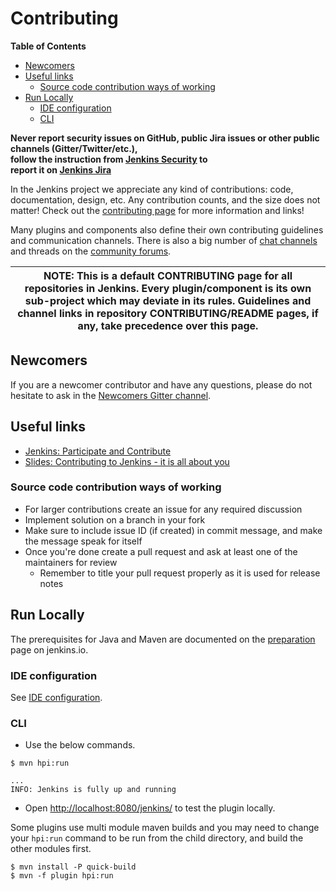 # Contributing

**Table of Contents**

- [Newcomers](#newcomers)
- [Useful links](#useful-links)
  - [Source code contribution ways of working](#source-code-contribution-ways-of-working)
- [Run Locally](#run-locally)
  - [IDE configuration](#ide-configuration)
  - [CLI](#cli)

**Never report security issues on GitHub, public Jira issues or other public channels (Gitter/Twitter/etc.), 	
follow the instruction from [Jenkins Security](https://www.jenkins.io/security/#reporting-vulnerabilities) to 	
report it on [Jenkins Jira](https://issues.jenkins.io/)**

In the Jenkins project we appreciate any kind of contributions: code, documentation, design, etc.
Any contribution counts, and the size does not matter!
Check out the [contributing page](https://jenkins.io/participate/) for more information and links!

Many plugins and components also define their own contributing guidelines and communication channels. 
There is also a big number of [chat channels](https://jenkins.io/chat/) and threads on the [community forums](https://community.jenkins.io/).

| NOTE: This is a default CONTRIBUTING page for all repositories in Jenkins. Every plugin/component is its own sub-project which may deviate in its rules. Guidelines and channel links in repository CONTRIBUTING/README pages, if any, take precedence over this page. |
| --- |

## Newcomers

If you are a newcomer contributor and have any questions, please do not hesitate to ask in the [Newcomers Gitter channel](https://app.gitter.im/#/room/#jenkinsci_newcomer-contributors:gitter.im).

## Useful links

* [Jenkins: Participate and Contribute](https://jenkins.io/participate/)
* [Slides: Contributing to Jenkins - it is all about you](https://docs.google.com/presentation/d/1JHgVzWZAx95IsUAZp8OoyCQGGkrCjzUd7eblwd1Y-hA/edit?usp=sharing)

### Source code contribution ways of working	

- For larger contributions create an issue for any required discussion	
- Implement solution on a branch in your fork	
- Make sure to include issue ID (if created) in commit message, and make the message speak for itself	
- Once you're done create a pull request and ask at least one of the maintainers for review	
  - Remember to title your pull request properly as it is used for release notes	

## Run Locally	

The prerequisites for Java and Maven are documented on the [preparation](https://www.jenkins.io/doc/developer/tutorial/prepare/) page on jenkins.io.

### IDE configuration	

See [IDE configuration](https://jenkins.io/doc/developer/development-environment/ide-configuration/).

### CLI	

- Use the below commands.	

```console	
$ mvn hpi:run	
```	

```text	
...	
INFO: Jenkins is fully up and running	
```	

- Open <http://localhost:8080/jenkins/> to test the plugin locally.

Some plugins use multi module maven builds and you may need to change your `hpi:run` command to be run from the child directory, and build the other modules first.


```console
$ mvn install -P quick-build
$ mvn -f plugin hpi:run
```
